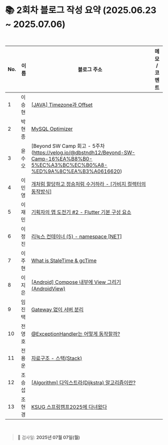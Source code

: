 # 📚 2회차 블로그 작성 요약 (2025.06.23 ~ 2025.07.06)

<br>

| No. | 이름  | 블로그 주소                                                                                                                              | 메모 / 코멘트 |
|-----|-----|-------------------------------------------------------------------------------------------------------------------------------------|----------|
| 1   | 이승현 | [[JAVA] Timezone과 Offset](https://ssddo-story.tistory.com/65)                                                                       |          |
| 2   | 박현종 | [MySQL Optimizer](https://develop-think-record.tistory.com/21)                                                                                                                                    |          |
| 3   | 윤수오 | [Beyond SW Camp 회고 - 5주차(https://velog.io/@dbstndh12/Beyond-SW-Camp-16%EA%B8%B0-5%EC%A3%BC%EC%B0%A8-%ED%9A%8C%EA%B3%A0616620)                                                                                                                                    |          |
| 4   | 이민영 | [개처럼 할당하고 정승처럼 수거하라 - [가비지 컬렉터의 동작방식]](https://stylish-minyoung.tistory.com/210)                                                    |          |
| 5   | 이재민 | [기획자의 앱 도전기 #2 - Flutter 기본 구성 요소](https://jam-scribble.tistory.com/40)                                                                                                                                    |          |
| 6   | 이정진 | [리눅스 컨테이너 (5) - namespace [NET]](https://freshdev.tistory.com/55)                                                                   |          |
| 7   | 이주현 | [What is StaleTime & gcTime](https://jujus.gitbook.io/jutrongs-docs/my-storage/library/tanstack-query/what-is-staletime-and-gctime) |          |
| 8   | 이지은 | [[Android] Compose 내부에 View 그리기 (AndroidView)](https://ji-eeeun.tistory.com/124)
| 9   | 임진택 | [Gateway 없이 서버 분리](https://taekt.tistory.com/40)                                                                                    |          |
| 10  | 전영호 | [@ExceptionHandler는 어떻게 동작할까?](https://aplbly.tistory.com/29)                                                                       |          |
| 11  | 전용운 | [자료구조 - 스택(Stack)](https://jun-yu.tistory.com/11)                                                                                                                                   |          |
| 12  | 조승섭 | [[Algorithm] 다익스트라(Dijkstra) 알고리즘이란?](https://seopseophaeee.tistory.com/7)                          |          |
| 13  | 조현경 | [KSUG 스프링캠프2025에 다녀왔다](https://velog.io/@edocnuyh/KSUG-%EC%8A%A4%ED%94%84%EB%A7%81%EC%BA%A0%ED%94%842025%EC%97%90-%EB%8B%A4%EB%85%80%EC%99%94%EB%8B%A4)                                                                                                                                    |          |

<br>

> 📌 검사일: **2025년 07월 07일(월)**
